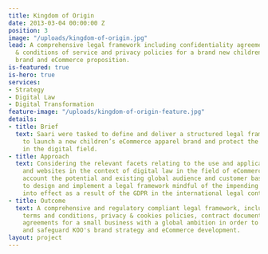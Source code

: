 ```yaml
---
title: Kingdom of Origin
date: 2013-03-04 00:00:00 Z
position: 3
image: "/uploads/kingdom-of-origin.jpg"
lead: A comprehensive legal framework including confidentiality agreements, terms
  & conditions of service and privacy policies for a brand new children’s apparel
  brand and eCommerce proposition.
is-featured: true
is-hero: true
services:
- Strategy
- Digital Law
- Digital Transformation
feature-image: "/uploads/kingdom-of-origin-feature.jpg"
details:
- title: Brief
  text: Saari were tasked to define and deliver a structured legal framework required
    to launch a new children’s eCommerce apparel brand and protect the company's rights
    in the digital field.
- title: Approach
  text: Considering the relevant facets relating to the use and application of  data
    and websites in the context of digital law in the field of eCommerce. Taking into
    account the potential and existing global audience and customer base in order
    to design and implement a legal framework mindful of the impending changes coming
    into effect as a result of the GDPR in the international legal context.
- title: Outcome
  text: A comprehensive and regulatory compliant legal framework, including website
    terms and conditions, privacy & cookies policies, contract documentation and confidentiality
    agreements for a small business with a global ambition in order to fully support
    and safeguard KOO's brand strategy and eCommerce development.
layout: project
---
```


